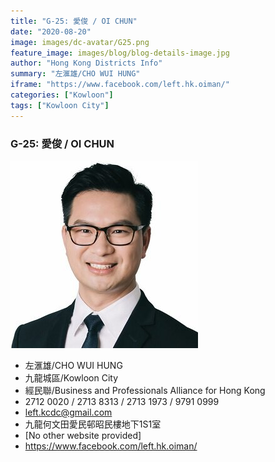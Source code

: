 ```yaml
---
title: "G-25: 愛俊 / OI CHUN"
date: "2020-08-20"
image: images/dc-avatar/G25.png
feature_image: images/blog/blog-details-image.jpg
author: "Hong Kong Districts Info"
summary: "左滙雄/CHO WUI HUNG"
iframe: "https://www.facebook.com/left.hk.oiman/"
categories: ["Kowloon"]
tags: ["Kowloon City"]
---
```


### G-25: 愛俊 / OI CHUN  
![](/images/dc-avatar/G25.png)  

 - 左滙雄/CHO WUI HUNG  
 - 九龍城區/Kowloon City  
 - 經民聯/Business and Professionals Alliance for Hong Kong  
 - 2712 0020 / 2713 8313 / 2713 1973 / 9791 0999  
 - left.kcdc@gmail.com  
 - 九龍何文田愛民邨昭民樓地下1S1室  
 - [No other website provided]  
 - https://www.facebook.com/left.hk.oiman/
